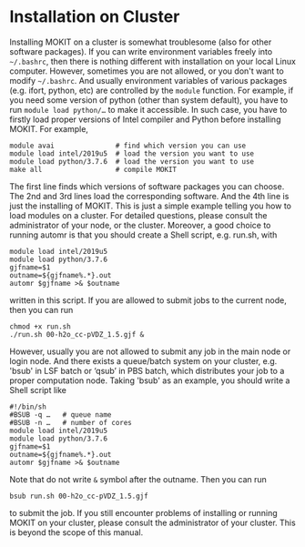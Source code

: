 # Installation on Cluster
Installing MOKIT on a cluster is somewhat troublesome (also for other software packages). If you can write environment variables freely into `~/.bashrc`, then there is nothing different with installation on your local Linux computer.
However, sometimes you are not allowed, or you don't want to modify `~/.bashrc`. And usually environment variables of various packages (e.g. ifort, python, etc) are controlled by the `module` function. For example, if you need some version of python (other than system default), you have to run `module load python/…` to make it accessible. In such case, you have to firstly load proper versions of Intel compiler and Python before installing MOKIT. For example,
```
module avai               # find which version you can use
module load intel/2019u5  # load the version you want to use
module load python/3.7.6  # load the version you want to use
make all                  # compile MOKIT
```
The first line finds which versions of software packages you can choose. The 2nd and 3rd lines load the corresponding software. And the 4th line is just the installing of MOKIT. This is just a simple example telling you how to load modules on a cluster. For detailed questions, please consult the administrator of your node, or the cluster. Moreover, a good choice to running automr is that you should create a Shell script, e.g. run.sh, with
```
module load intel/2019u5
module load python/3.7.6
gjfname=$1
outname=${gjfname%.*}.out
automr $gjfname >& $outname
```
written in this script. If you are allowed to submit jobs to the current node, then you can run
```
chmod +x run.sh
./run.sh 00-h2o_cc-pVDZ_1.5.gjf &
```
However, usually you are not allowed to submit any job in the main node or login node. And there exists a queue/batch system on your cluster, e.g. 'bsub' in LSF batch or ‘qsub’ in PBS batch, which distributes your job to a proper computation node. Taking 'bsub' as an example, you should write a Shell script like
```
#!/bin/sh
#BSUB -q …   # queue name
#BSUB -n …   # number of cores
module load intel/2019u5
module load python/3.7.6
gjfname=$1
outname=${gjfname%.*}.out
automr $gjfname >& $outname
```
Note that do not write `&` symbol after the outname. Then you can run
```
bsub run.sh 00-h2o_cc-pVDZ_1.5.gjf
```
to submit the job. If you still encounter problems of installing or running MOKIT on your cluster, please consult the administrator of your cluster. This is beyond the scope of this manual.
